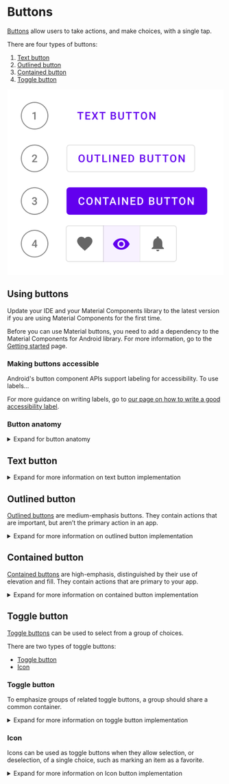 <!--docs:
title: "Buttons"
layout: detail
section: components
excerpt: "Android Buttons usage document"
ide_version: "<cIDE name> <compatible IDE version and build number>"
material_package_version: "<compatible Material platform package version number>"
iconId:
path: /
api_doc_root:
-->



# Buttons

[Buttons](https://material.io/components/buttons/) allow users to take actions, and make choices, with a single tap.

There are four types of buttons:

1. [Text button](#text-button)
2. [Outlined button](#outlined-button)
3. [Contained button](#contained-button)
4. [Toggle button](#toggle-button)

![Example of the four button types](assets/button-types.svg)

## Using buttons

Update your IDE and your Material Components library to the latest version if you are using Material Components for the first time.

Before you can use Material buttons, you need to add a dependency to the Material Components for Android library. For more information, go to the [Getting started](https://github.com/material-components/material-components-android/blob/master/docs/getting-started.md) page.

### Making buttons accessible

Android's button component APIs support labeling for accessibility. To use labels...

For more guidance on writing labels, go to [our page on how to write a good accessibility label](https://material.io/design/usability/accessibility.html#writing).

### Button anatomy
<details>
<summary>Expand for button anatomy</summary>

![Button anatomy showing four types of buttons: text, outlined, contained, and toggle bar. Each button type has arrows pointing to the text, the container, and the icon](assets/mio-components_assets_buttons-anatomy-all.png)


**Button elements**

Diagram label | Button element | Theme element(s) 
---|---|---|---
A | Text label | Text color<br>Text case<br>Typeface 
B | Container | Container outline<br>Container fill 
C | Icon | Icon Color | Primary color

We recommend using [Material Theming](https://material.io/components/\<component name\>/#theming) to apply your customizations across your application. For a full list of component properties, go to the API docs:

1. [Text button](https://developer.android.com/reference/com/google/android/material/button/MaterialButton)
2. [Outlined button](https://developer.android.com/reference/com/google/android/material/button/MaterialButton)
3. [Contained button](https://developer.android.com/reference/com/google/android/material/button/MaterialButton)
4. Toggle button
	* Toggle button bar
		* [Toggle group](https://developer.android.com/reference/com/google/android/material/button/MaterialButtonToggleGroup)
		* [Button](https://developer.android.com/reference/com/google/android/material/button/MaterialButton)
	* [Icon button](https://developer.android.com/reference/android/widget/CheckBox)

</details>

## Text button

<details>
<summary>Expand for more information on text button implementation</summary><br>

[Text buttons](https://material.io/components/buttons/#text-button) are typically used for less-pronounced actions, including those located in dialogs and cards. In cards, text buttons help maintain an emphasis on card content.


### Text button example

Source code API:

* `MaterialButton`
    * [Class description](https://developer.android.com/reference/com/google/android/material/button/MaterialButton)
    * [GitHub source](https://github.com/material-components/material-components-android/blob/master/lib/java/com/google/android/material/button/MaterialButton.java)

The following example shows a text button with a text label.

!["Text button example for Android with purple text 'Text' over a white background."](assets/text-button.svg)

```xml
    <Button
        android:id="@+id/textButton"
        style="@style/Widget.MaterialComponents.Button.TextButton"
        android:layout_width="wrap_content"
        android:layout_height="wrap_content"
        android:text="Text button"
        ...
    />
```

### Key properties


![\<Placeholder diagram of text button attribute. Replace this text if/when there is an approved diagram\>](assets/text-button-diagram.png)

**1. Text button**

* A. Text label
* C. Icon



<details>
<summary>Text label</summary>
<p>

Description | Attribute |  Default value | Related method(s)
---|---|---|---
Text | `android:text` | `null` | `setText`<br/>`getText`
Color | `android:textColor` | `?attr/colorPrimary` | `setTextColor`<br/>`getTextColor`
Typography | `android:textAppearance` | `?attr/textAppearanceButton` | `setTextAppearance`

</p>
</details>

<details>
<summary>Container</summary>
<p>

Description | Attribute | Default value | Related method(s)
---|---|---|---
Color | `app:backgroundTint` | `@android:color/transparent` | `setBackgroundColor`<br/>`setBackgroundTintList`<br/>`getBackgroundTintList`
Stroke color | `app:strokeColor` | `null` | `setStrokeColor`<br/>`setStrokeColorResource`<br/>`getStrokeColor`
Stroke width | `app:strokeWidth` | `0dp` | `setStrokeWidth`<br/>`setStrokeWidthResource`<br/>`getStrokeWidth`
Shape | `app:shapeAppearance` | `?attr/shapeAppearanceSmallComponent` | `setShapeAppearanceModel`<br/>`getShapeAppearanceModel`
Elevation | `app:elevation` | `0dp` | `setElevation`<br/>`getElevation`
Ripple color | `app:rippleColor` | `?attr/colorPrimary` at 12% opacity (pressed) | `setRippleColor`<br/>`setRippleColorResource`<br/>`getRippleColor`

</p>
</details>

<details>
<summary>Icon</summary>
<p>

Description | Attribute | Default value | Related method(s)
---|---|---|---
Icon | `app:icon` | `null` | `setIcon`<br/>`setIconResource`<br/>`getIcon`
Color | `app:iconTint` | `?attr/colorPrimary` | `setIconTint`<br/>`setIconTintResource`<br/>`getIconTint`
Size | `app:iconSize` | `wrap_content` | `setIconSize`<br/>`getIconSize`
Gravity (position relative to text label) | `app:iconGravity` | `start` | `setIconGravity`<br/>`getIconGravity`
Padding (space between icon and text label) | `app:iconPadding` | `4dp` | `setIconPadding`<br/>`getIconPadding`

</p>
</details>

<details>
<summary><b>Themes (Styles)</b></summary>
<p>

Description | Theme
---|---
Default theme | `Widget.MaterialComponents.Button.TextButton`
Icon theme | `Widget.MaterialComponents.Button.TextButton.Icon`

</p>
</details>

For the full list of properties, check out the full API docs.

</details>



## Outlined button

[Outlined buttons](https://material.io/components/buttons/#outlined-button) are medium-emphasis buttons. They contain actions that are important, but aren’t the primary action in an app.

<details>
<summary>Expand for more information on outlined button implementation</summary><br>


### Outlined button example

Source code API:

* `MaterialButton`
    * [Class description](https://developer.android.com/reference/com/google/android/material/button/MaterialButton)
    * [GitHub source](https://github.com/material-components/material-components-android/blob/master/lib/java/com/google/android/material/button/MaterialButton.java)
    
The following example shows an outlined button with a text label and stroked container.    

!["Outlined button example in Android with purple text surrounded by a gray outline"](assets/outlined-button.svg)

```xml
    <Button
        android:id="@+id/outlinedButton"
        style="@style/Widget.MaterialComponents.Button.OutlinedButton"
        android:layout_width="wrap_content"
        android:layout_height="wrap_content"
        android:text="Outlined button"
        ...
    />
```

### Key properties

![\<Placeholder diagram of outlined button attribute. Replace this text if/when there is an approved diagram\>](assets/outlined-button-diagram.png)

**2. Outlined button**
* A Text label
* B Container
* C Icon


<details>
<summary>Text label</summary>
<p>

Description | Attribute |  Default value | Related method(s)
---|---|---|---
Text | `android:text` | `null` | `setText`<br/>`getText`
Color | `android:textColor` | `?attr/colorPrimary` | `setTextColor`<br/>`getTextColor`
Typography | `android:textAppearance` | `?attr/textAppearanceButton` | `setTextAppearance`

</p>
</details>

<details>
<summary>Container</summary>
<p>

Description | Attribute | Default value | Related method(s)
---|---|---|---
Color | `app:backgroundTint` | `@android:color/transparent` | `setBackgroundColor`<br/>`setBackgroundTintList`<br/>`getBackgroundTintList`
Stroke color | `app:strokeColor` | `?attr/colorOnSurface` at 12% opacity | `setStrokeColor`<br/>`setStrokeColorResource`<br/>`getStrokeColor`
Stroke width | `app:strokeWidth` | `1dp` | `setStrokeWidth`<br/>`setStrokeWidthResource`<br/>`getStrokeWidth`
Shape | `app:shapeAppearance` | `?attr/shapeAppearanceSmallComponent` | `setShapeAppearanceModel`<br/>`getShapeAppearanceModel`
Elevation | `app:elevation` | `0dp` | `setElevation`<br/>`getElevation`
Ripple color | `app:rippleColor` | `?attr/colorPrimary` at 12% opacity (pressed) | `setRippleColor`<br/>`setRippleColorResource`<br/>`getRippleColor`

</p>
</details>

<details>
<summary>Icon</summary>
<p>

Description | Attribute | Default value | Related method(s)
---|---|---|---
Icon | `app:icon` | `null` | `setIcon`<br/>`setIconResource`<br/>`getIcon`
Color | `app:iconTint` | `?attr/colorPrimary` | `setIconTint`<br/>`setIconTintResource`<br/>`getIconTint`
Size | `app:iconSize` | `wrap_content` | `setIconSize`<br/>`getIconSize`
Gravity (position relative to text label) | `app:iconGravity` | `start` | `setIconGravity`<br/>`getIconGravity`
Padding (space between icon and text label) | `app:iconPadding` | `4dp` | `setIconPadding`<br/>`getIconPadding`

</p>
</details>

<details>
<summary><b>Themes (Styles)</b></summary>
<p>

Description | Theme
---|---
Default theme | `Widget.MaterialComponents.Button.OutlinedButton`
Icon theme (adjusted padding for start-gravity icon) | `Widget.MaterialComponents.Button.OutlinedButton.Icon`

</p>
</details>


For the full list of properties, check out the full API docs.

</details>



## Contained button

[Contained buttons](https://material.io/components/buttons/#contained-button) are high-emphasis, distinguished by their use of elevation and fill. They contain actions that are primary to your app.

<details>
<summary>Expand for more information on contained button implementation</summary><br>


### Contained button example

Source code API:

* `MaterialButton`
    * [Class description](https://developer.android.com/reference/com/google/android/material/button/MaterialButton)
    * [GitHub source](https://github.com/material-components/material-components-android/blob/master/lib/java/com/google/android/material/button/MaterialButton.java)

The following example shows a contained button with a text label and a filled container.

!["Contained button example for Android with the white text 'Text' on a purple background."](assets/contained-button.svg)

```xml
    <Button
        android:id="@+id/containedButton"
        style="@style/Widget.MaterialComponents.Button"
        android:layout_width="wrap_content"
        android:layout_height="wrap_content"
        android:text="Contained button"
        ...
    />
```



### Key properties

![\<Placeholder diagram of contained button attribute. Replace this text if/when there is an approved diagram\>](assets/contained-button-diagram.png)

**3. Contained button**
* A Text label
* B Container
* C Icon



<details>
<summary>Text label</summary>
<p>

Description | Attribute |  Default value | Related method(s)
---|---|---|---
Text | `android:text` | `null` | `setText`<br/>`getText`
Color | `android:textColor` | `?attr/colorOnPrimary` | `setTextColor`<br/>`getTextColor`
Typography | `android:textAppearance` | `?attr/textAppearanceButton` | `setTextAppearance`

</p>
</details>

<details>
<summary>Container</summary>
<p>

Description | Attribute | Default value | Related method(s)
---|---|---|---
Color | `app:backgroundTint` | `?attr/colorPrimary` | `setBackgroundColor`<br/>`setBackgroundTintList`<br/>`getBackgroundTintList`
Stroke color | `app:strokeColor` | `null` | `setStrokeColor`<br/>`setStrokeColorResource`<br/>`getStrokeColor`
Stroke width | `app:strokeWidth` | `0dp` | `setStrokeWidth`<br/>`setStrokeWidthResource`<br/>`getStrokeWidth`
Shape | `app:shapeAppearance` | `?attr/shapeAppearanceSmallComponent` | `setShapeAppearanceModel`<br/>`getShapeAppearanceModel`
Elevation | `app:elevation` | `2dp` | `setElevation`<br/>`getElevation`
Ripple color | `app:rippleColor` | `?attr/colorOnPrimary` at 24% opacity (pressed) | `setRippleColor`<br/>`setRippleColorResource`<br/>`getRippleColor`

</p>
</details>

<details>
<summary>Icon</summary>
<p>

Description | Attribute | Default value | Related method(s)
---|---|---|---
Icon | `app:icon` | `null` | `setIcon`<br/>`setIconResource`<br/>`getIcon`
Color | `app:iconTint` | `?attr/colorOnPrimary` | `setIconTint`<br/>`setIconTintResource`<br/>`getIconTint`
Size | `app:iconSize` | `wrap_content` | `setIconSize`<br/>`getIconSize`
Gravity (position relative to text label) | `app:iconGravity` | `start` | `setIconGravity`<br/>`getIconGravity`
Padding (space between icon and text label) | `app:iconPadding` | `8dp` | `setIconPadding`<br/>`getIconPadding`

</p>
</details>

<details>
<summary><b>Themes (Styles)</b></summary>
<p>

Description | Theme
---|---
Default theme | `Widget.MaterialComponents.Button`
Icon theme (adjusted padding for start-gravity icon) | `Widget.MaterialComponents.Button.Icon`
Unelevated theme | `Widget.MaterialComponents.Button.UnelevatedButton`
Unelevated icon theme (adjusted padding for start-gravity icon) | `Widget.MaterialComponents.Button.UnelevatedButton.Icon`

</p>
</details>



For the full list of properties, check out the full API docs.

</details>

## Toggle button

[Toggle buttons](https://material.io/components/buttons/#toggle-button) can be used to select from a group of choices.

There are two types of toggle buttons:

* [Toggle button](#toggle-button)
* [Icon](#icon)


### Toggle button

To emphasize groups of related toggle buttons, a group should share a common container.

<details>
<summary>Expand for more information on toggle button implementation</summary><br>

#### Toggle button example

Source code APIs:

* `MaterialButtonToggleGroup`
    * [Class description](https://developer.android.com/reference/com/google/android/material/button/MaterialButtonToggleGroup)
    * [GitHub source](https://github.com/material-components/material-components-android/blob/master/lib/java/com/google/android/material/button/MaterialButtonToggleGroup.java)
* `MaterialButton`
    * [Class description](https://developer.android.com/reference/com/google/android/material/button/MaterialButton)
    * [GitHub source](https://github.com/material-components/material-components-android/blob/master/lib/java/com/google/android/material/button/MaterialButton.java)

The following example shows a toggle button with three buttons that have icons and no text labels.

!["Toggle bar example for Android displaying icons."](assets/toggle-buttons.svg)

In the XML layout:
```xml
 <com.google.android.material.button.MaterialButtonToggleGroup
    android:id="@+id/toggleButton"
    android:layout_width="wrap_content"
    android:layout_height="wrap_content">
    <Button
        android:id="@+id/favoriteButton"
        style="?attr/materialButtonOutlinedStyle"    
        android:layout_width="wrap_content"
        android:layout_height="wrap_content"
        android:minWidth="48dp"
        app:icon="@drawable/ic_favorite"
        app:iconPadding="0dp"
    />
    <Button
        android:id="@+id/removeRedEyeButton"
        style="?attr/materialButtonOutlinedStyle"
        android:layout_width="wrap_content"
        android:layout_height="wrap_content"
        android:minWidth="48dp"
        app:icon="@drawable/ic_remove_red_eye"
        app:iconPadding="0dp"
    />
    <Button
        android:id="@+id/notificationsButton"
        style="?attr/materialButtonOutlinedStyle"
        android:layout_width="wrap_content"
        android:layout_height="wrap_content"
        android:minWidth="48dp"
        app:icon="@drawable/ic_notifications"
        app:iconPadding="0dp"
    />
</com.google.android.material.button.MaterialButtonToggleGroup>
```

_**Note:** The example allows multiple buttons to be selected. If only one option in the group should be selected and active at a time, add `app:singleSelection="true"` to `MaterialButtonToggleGroup`. This ensures that selecting one option deselects any other._

In code:
```kt
toggleButton.addOnButtonCheckedListener { toggleButton, checkedId, isChecked ->
    // Do something for button toggle
}
```


#### Key properties

![\<Placeholder diagram of toggle button attribute. Replace this text if/when there is an approved diagram\>](assets/toggle-button-diagram.png)

**4. Toggle button**
* A Text label
* C Icon


<details>
<summary><p>Themes (Styles)</p></summary>
<p>

Description | Style
---|---
Default theme | `Widget.MaterialComponents.MaterialButtonToggleGroup`

</p>
</details>

</details>

### Icon

Icons can be used as toggle buttons when they allow selection, or deselection, of a single choice, such as marking an item as a favorite.

<details>
<summary>Expand for more information on Icon button implementation</summary><br>



#### Icon example

Source code API:

* `CheckBox`
    * [Class description](https://developer.android.com/reference/android/widget/CheckBox)

The following example shows an icon that can be used independently or in items of a `RecyclerView`.

<img src="assets/android_toggle_button.png" alt="Android toggle icon button example showing four images in an array with a favorite icon in the upper-right corner of each image.">

In the XML layout:
```xml
<CheckBox
    android:id="@+id/icon"
    android:layout_width="wrap_content"
    android:layout_height="wrap_content"
    android:button="@drawable/sl_favourite"
    app:buttonTint="@android:color/white"
/>
```

In the `res/drawable/sl_favourite.xml` file:
```xml
<selector>
    <item
        android:drawable="@drawable/ic_favourite_outlined" 
        android:state_checked="false"
    />
    <item
        android:drawable="@drawable/ic_favourite_filled" 
        android:state_checked="true"
    />
    <item android:drawable="@drawable/ic_favourite_outlined" />
</selector>
```

In code:

```kt
icon.setOnCheckedChangeListener { checkBox, isChecked ->
    // Do something for icon toggle     
}
```

</details>
